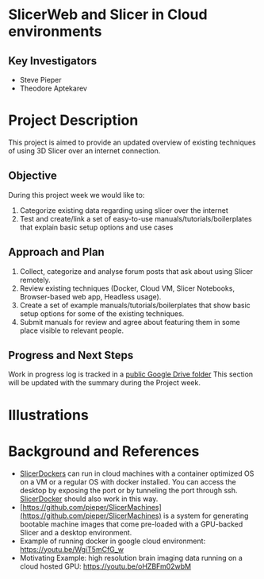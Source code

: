 # SlicerWeb and Slicer in Cloud environments

## Key Investigators

- Steve Pieper
- Theodore Aptekarev

# Project Description

This project is aimed to provide an updated overview of existing techniques of using 3D Slicer over an internet connection.

## Objective

During this project week we would like to:

1. Categorize existing data regarding using slicer over the internet
2. Test and create/link a set of easy-to-use manuals/tutorials/boilerplates that explain basic setup options and use cases

## Approach and Plan

1. Collect, categorize and analyse forum posts that ask about using Slicer remotely.
2. Review existing techniques (Docker, Cloud VM, Slicer Notebooks, Browser-based web app, Headless usage).
3. Create a set of example manuals/tutorials/boilerplates that show basic setup options for some of the existing techniques.
4. Submit manuals for review and agree about featuring them in some place visible to relevant people.

## Progress and Next Steps

<!-- Update this section as you make progress, describing of what you have ACTUALLY DONE. If there are specific steps that you could not complete then you can describe them here, too. -->

Work in progress log is tracked in a [public Google Drive folder](https://drive.google.com/drive/folders/1dVx2fm4doZP9EQCyUkqJ5sXvO3BINfcZ?usp=sharing)
This section will be updated with the summary during the Project week.

# Illustrations

<!-- Add pictures and links to videos that demonstrate what has been accomplished.
![Description of picture](Example2.jpg)
![Some more images](Example2.jpg)
-->

# Background and References

<!-- If you developed any software, include link to the source code repository. If possible, also add links to sample data, and to any relevant publications. -->

* [SlicerDockers](https://github.com/pieper/SlicerDockers) can run in cloud machines with a container optimized OS on a VM or a regular OS with docker installed.  You can access the desktop by exposing the port or by tunneling the port through ssh.  [SlicerDocker](https://github.com/Slicer/SlicerDocker) should also work in this way.
* [https://github.com/pieper/SlicerMachines](https://github.com/pieper/SlicerMachines) is a system for generating bootable machine images that come pre-loaded with a GPU-backed Slicer and a desktop environment.
* Example of running docker in google cloud environment: https://youtu.be/WgiT5mCfG_w
* Motivating Example: high resolution brain imaging data running on a cloud hosted GPU: https://youtu.be/oHZBFm02wbM

